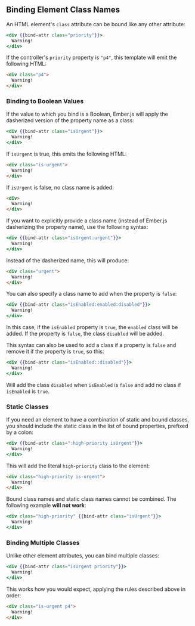## Binding Element Class Names

An HTML element's `class` attribute can be bound like any other
attribute:

```handlebars
<div {{bind-attr class="priority"}}>
  Warning!
</div>
```

If the controller's `priority` property is `"p4"`, this template will emit the following HTML:

```html
<div class="p4">
  Warning!
</div>
```

### Binding to Boolean Values

If the value to which you bind is a Boolean, Ember.js will apply the
dasherized version of the property name as a class:

```handlebars
<div {{bind-attr class="isUrgent"}}>
  Warning!
</div>
```

If `isUrgent` is true, this emits the following HTML:

```html
<div class="is-urgent">
  Warning!
</div>
```

If `isUrgent` is false, no class name is added:

```html
<div>
  Warning!
</div>
```

If you want to explicitly provide a class name (instead of Ember.js
dasherizing the property name), use the following syntax:

```handlebars
<div {{bind-attr class="isUrgent:urgent"}}>
  Warning!
</div>
```

Instead of the dasherized name, this will produce:

```html
<div class="urgent">
  Warning!
</div>
```

You can also specify a class name to add when the property is `false`:

```handlebars
<div {{bind-attr class="isEnabled:enabled:disabled"}}>
  Warning!
</div>
```

In this case, if the `isEnabled` property is `true`, the `enabled`
class will be added. If the property is `false`, the class `disabled`
will be added.

This syntax can also be used to add a class if a property is `false`
and remove it if the property is `true`, so this:

```handlebars
<div {{bind-attr class="isEnabled::disabled"}}>
  Warning!
</div>
```

Will add the class `disabled` when `isEnabled` is `false` and add no
class if `isEnabled` is `true`.

### Static Classes

If you need an element to have a combination of static and bound
classes, you should include the static class in the list of bound
properties, prefixed by a colon:

```handlebars
<div {{bind-attr class=":high-priority isUrgent"}}>
  Warning!
</div>
```

This will add the literal `high-priority` class to the element:

```html
<div class="high-priority is-urgent">
  Warning!
</div>
```

Bound class names and static class names cannot be combined. The
following example **will not work**:

```handlebars
<div class="high-priority" {{bind-attr class="isUrgent"}}>
  Warning!
</div>
```

### Binding Multiple Classes

Unlike other element attributes, you can bind multiple classes:

```handlebars
<div {{bind-attr class="isUrgent priority"}}>
  Warning!
</div>
```

This works how you would expect, applying the rules described above in
order:

```html
<div class="is-urgent p4">
  Warning!
</div>
```

